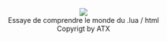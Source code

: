 <div align="center">
  <a href="https://discord.gg/AMwncqP2">
    <img src="https://github.com/yhoudev/Profile/blob/Profile/rain-logo-svg%20(2).png">
  </a>
</div>


<body>

<div align="center"> Essaye de comprendre le monde du .lua / html</div>
<body>
<div align="center"> Copyrigt by ATX</div>
